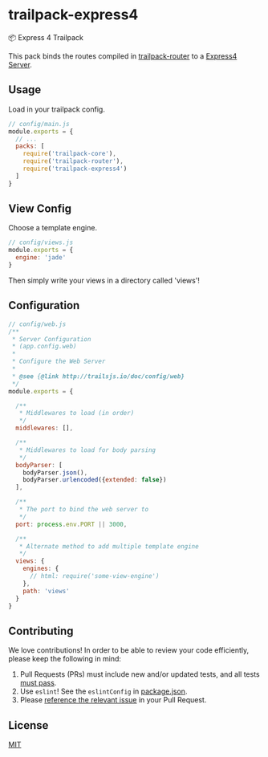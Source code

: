 # trailpack-express4
:package: Express 4 Trailpack

This pack binds the routes compiled in [trailpack-router](https://github.com/trailsjs/trailpack-router)
to a [Express4 Server](http://expressjs.com/en/api.html). 

## Usage
Load in your trailpack config.

```js
// config/main.js
module.exports = {
  // ...
  packs: [
    require('trailpack-core'),
    require('trailpack-router'),
    require('trailpack-express4')
  ]
}
```

## View Config
Choose a template engine.

```js
// config/views.js
module.exports = {
  engine: 'jade'
}
```

Then simply write your views in a directory called 'views'!

## Configuration

```js
// config/web.js
/**
 * Server Configuration
 * (app.config.web)
 *
 * Configure the Web Server
 *
 * @see {@link http://trailsjs.io/doc/config/web}
 */
module.exports = {

  /**
   * Middlewares to load (in order)
   */
  middlewares: [],

  /**
   * Middlewares to load for body parsing
   */
  bodyParser: [
    bodyParser.json(),
    bodyParser.urlencoded({extended: false})
  ],

  /**
   * The port to bind the web server to
   */
  port: process.env.PORT || 3000,

  /**
   * Alternate method to add multiple template engine
   */
  views: {
    engines: {
      // html: require('some-view-engine')
    },
    path: 'views'
  }
}
```

## Contributing
We love contributions! In order to be able to review your code efficiently,
please keep the following in mind:

1. Pull Requests (PRs) must include new and/or updated tests, and all tests [must pass](https://travis-ci.org/trailsjs/trailpack-express4).
2. Use `eslint`! See the `eslintConfig` in [package.json](https://github.com/trailsjs/trailpack-express4/blob/master/package.json).
3. Please [reference the relevant issue](https://github.com/blog/1506-closing-issues-via-pull-requests) in your Pull Request.

## License
[MIT](https://github.com/trailsjs/trailpack-express4/blob/master/LICENSE)

